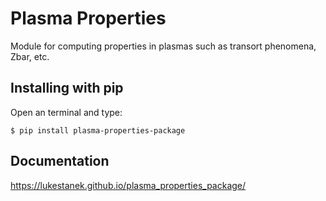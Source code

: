 # Plasma Properties
Module for computing properties in plasmas such as transort phenomena, Zbar, etc.

## Installing with pip
Open an terminal and type:

`$ pip install plasma-properties-package`

## Documentation
https://lukestanek.github.io/plasma_properties_package/

